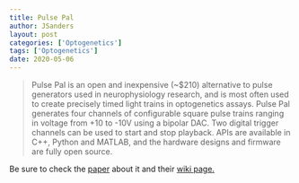 ```yaml
---
title: Pulse Pal
author: JSanders
layout: post
categories: ['Optogenetics']
tags: ['Optogenetics']
date: 2020-05-06
---
```



> Pulse Pal is an open and inexpensive (~$210) alternative to pulse generators used in neurophysiology research, and is most often used to create precisely timed light trains in optogenetics assays. Pulse Pal generates four channels of configurable square pulse trains ranging in voltage from +10 to -10V using a bipolar DAC. Two digital trigger channels can be used to start and stop playback. APIs are available in C++, Python and MATLAB, and the hardware designs and firmware are fully open source.

Be sure to check the [paper](http://journal.frontiersin.org/article/10.3389/fneng.2014.00043/abstract) about it and their [wiki page.](https://sites.google.com/site/pulsepalwiki/home)<figure id="attachment_1012" style="width: 300px" class="wp-caption aligncenter">


